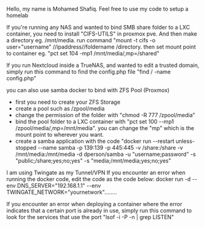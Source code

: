 Hello, my name is Mohamed Shafiq. Feel free to use my code to setup a homelab

If you're running any NAS and wanted to bind SMB share folder to a LXC container, you need to install "CIFS-UTILS" in proxmox pve. 
And then make a directory eg. /mnt/media. run command "mount -t cifs -o user="username" //ipaddress//foldername /directory. then set mount point to container eg. "pct set 104 -mp1 /mnt/media/,mp=/shared"

If you run Nextcloud inside a TrueNAS, and wanted to edit a trusted domain, simply run this command to find the config.php file "find / -name config.php"


you can also use samba docker to bind with ZFS Pool (Proxmox)
- first you need to create your ZFS Storage
- create a pool such as /zpool/media
- change the permission of the folder with "chmod -R 777 /zpool/media"
- bind the pool folder to a LXC container with "pct set 100 --mp1 /zpool/media/,mp=/mnt/media". you can change the "mp" which is the mount point to wherever you want.
- create a samba application with the code "docker run --restart unless-stopped --name samba -p 139:139 -p 445:445 -v /share:/share -v /mnt/media:/mnt/media -d dperson/samba -u "username;password" -s "public;/share;yes;no;yes" -s "media;/mnt/media;yes;no;yes"


I am using Twingate as my Tunnel/VPN
If you encounter an error when running the docker code, edit the code as the code below:
docker run -d --env DNS_SERVER="192.168.1.1"  --env TWINGATE_NETWORK="yournetwork"........

If you encounter an error when deploying a container where the error indicates that a certain port is already in use, simply run this command to look for the services that use the port "lsof -i -P -n | grep LISTEN"

